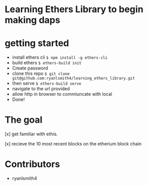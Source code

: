 # Learning Ethers Library to begin making daps

# getting started 
- install ethers cli 
```$ npm install -g ethers-cli```
- build ethers
```$ ethers-build init ```
- Create password
- clone this repo
```$ git clone git@github.com:ryanlsmith4/learning_ethers_library.git```
- then serve
```$ ethers-build serve ```
- navigate to the url provided 
- allow http in browser to commiuncate with local
- Done!
# The goal 
[x] get familiar with ethis.  

[x] recieve the 10 most recent blocks on the etherium block chain  


# Contributors 
- ryanlsmith4